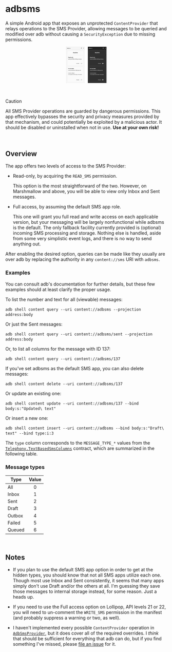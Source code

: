 # adbsms

A simple Android app that exposes an unprotected `ContentProvider` that relays
operations to the SMS Provider, allowing messages to be queried and modified
over adb without causing a `SecurityException` due to missing permissions.

<p align="center">
<img src="images/screenshots.png"
alt="Screenshots of the app in light and dark modes."
width="25%" />
</p>

<br />

> [!CAUTION]
> All SMS Provider operations are guarded by dangerous permissions. This app
> effectively bypasses the security and privacy measures provided by that
> mechanism, and could potentially be exploited by a malicious actor. It should
> be disabled or uninstalled when not in use. <b>Use at your own risk!</b>

<br />

## Overview

The app offers two levels of access to the SMS Provider:

+ Read-only, by acquiring the `READ_SMS` permission.

  This option is the most straightforward of the two. However, on Marshmallow
  and above, you will be able to view only Inbox and Sent messages.

+ Full access, by assuming the default SMS app role.

  This one will grant you full read and write access on each applicable version,
  but your messaging will be largely nonfunctional while adbsms is the default.
  The only fallback facility currently provided is (optional) incoming SMS
  processing and storage. Nothing else is handled, aside from some very
  simplistic event logs, and there is no way to send anything out.

After enabling the desired option, queries can be made like they usually are
over adb by replacing the authority in any `content://sms` URI with `adbsms`.

### Examples

You can consult adb's documentation for further details, but these few examples
should at least clarify the proper usage.

To list the number and text for all (viewable) messages:

```
adb shell content query --uri content://adbsms --projection address:body
```

Or just the Sent messages:

```
adb shell content query --uri content://adbsms/sent --projection address:body
```

Or, to list all columns for the message with ID 137:

```
adb shell content query --uri content://adbsms/137
```

If you've set adbsms as the default SMS app, you can also delete messages:

```
adb shell content delete --uri content://adbsms/137
```

Or update an existing one:

```
adb shell content update --uri content://adbsms/137 --bind body:s:"Updated\ text"
```

Or insert a new one:

```
adb shell content insert --uri content://adbsms --bind body:s:"Draft\ text" --bind type:i:3
```

The `type` column corresponds to the `MESSAGE_TYPE_*` values from the
[`Telephony.TextBasedSmsColumns`][columns] contract, which are summarized in the
following table.

### Message types

| Type   | Value |
|--------|:-----:|
| All    |   0   |
| Inbox  |   1   |
| Sent   |   2   |
| Draft  |   3   |
| Outbox |   4   |
| Failed |   5   |
| Queued |   6   |

<br />

## Notes

+ If you plan to use the default SMS app option in order to get at the hidden
  types, you should know that not all SMS apps utilize each one. Though most
  use Inbox and Sent consistently, it seems that many apps simply don't use
  Draft and/or the others at all. I'm guessing they save those messages to
  internal storage instead, for some reason. Just a heads up.

+ If you need to use the Full access option on Lollipop, API levels 21 or 22,
  you will need to un-comment the `WRITE_SMS` permission in the manifest (and
  probably suppress a warning or two, as well).

+ I haven't implemented every possible `ContentProvider` operation in
  [`AdbSmsProvider`][provider], but it does cover all of the required overrides.
  I _think_ that should be sufficient for everything that adb can do, but if you
  find something I've missed, please [file an issue][issue] for it.

[columns]: https://developer.android.com/reference/android/provider/Telephony.TextBasedSmsColumns

[provider]: app/src/main/kotlin/dev/gonodono/adbsms/AdbSmsProvider.kt

[issue]: https://github.com/gonodono/adbsms/issues/new